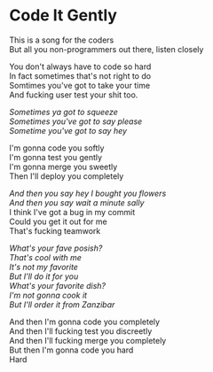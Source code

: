 # Code It Gently #

This is a song for the coders  
But all you non-programmers out there, listen closely


You don't always have to code so hard  
In fact sometimes that's not right to do  
Somtimes you've got to take your time  
And fucking user test your shit too.  


*Sometimes ya got to squeeze  
Sometimes you've got to say please  
Sometime you've got to say hey*  


I'm gonna code you softly  
I'm gonna test you gently  
I'm gonna merge you sweetly  
Then I'll deploy you completely  


*And then you say hey I bought you flowers  
And then you say wait a minute sally*  
I think I've got a bug in my commit  
Could you get it out for me  
That's fucking teamwork  


*What's your fave posish?  
That's cool with me  
It's not my favorite  
But I'll do it for you  
What's your favorite dish?  
I'm not gonna cook it  
But I'll order it from Zanzibar*  


And then I'm gonna code you completely  
And then I'll fucking test you discreetly  
And then I'll fucking merge you completely  
But then I'm gonna code you hard  
Hard
